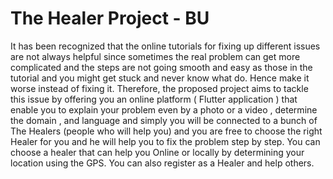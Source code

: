 # The Healer Project - BU
It has been recognized that the online tutorials for fixing up different issues are not always helpful since sometimes the real problem can get more complicated and the steps are not going smooth and easy as those in the tutorial and you might get stuck and never know what do. Hence make it worse instead of fixing it. Therefore, the proposed project aims to tackle this issue by offering you an online platform ( Flutter application ) that enable you to explain your problem even by a photo or a video , determine the domain , and language and simply you will be connected to a bunch of The Healers (people who will help you) and you are free to choose the right Healer for you and he will help you to fix the problem step by step. You can choose a healer that can help you Online or locally by determining your location using the GPS. You can also register as a Healer and help others.
